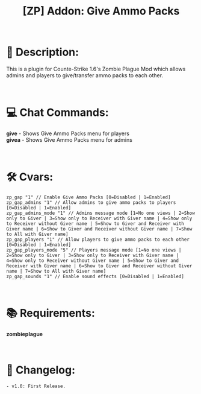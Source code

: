 <h1 align="center">[ZP] Addon: Give Ammo Packs</h1>

<br />

# :page_facing_up: Description:
This is a plugin for Counte-Strike 1.6's Zombie Plague Mod which allows admins and players to give/transfer ammo packs to each other.

<br />

# :computer: Chat Commands:
**give** - Shows Give Ammo Packs menu for players<br />
**givea** - Shows Give Ammo Packs menu for admins

<br />

# :hammer_and_wrench: Cvars:
```
zp_gap "1" // Enable Give Ammo Packs [0=Disabled | 1=Enabled]
zp_gap_admins "1" // Allow admins to give ammo packs to players [0=Disabled | 1=Enabled]
zp_gap_admins_mode "1" // Admins message mode [1=No one views | 2=Show only to Giver | 3=Show only to Receiver with Giver name | 4=Show only to Receiver without Giver name | 5=Show to Giver and Receiver with Giver name | 6=Show to Giver and Receiver without Giver name | 7=Show to All with Giver name]
zp_gap_players "1" // Allow players to give ammo packs to each other [0=Disabled | 1=Enabled]
zp_gap_players_mode "5" // Players message mode [1=No one views | 2=Show only to Giver | 3=Show only to Receiver with Giver name | 4=Show only to Receiver without Giver name | 5=Show to Giver and Receiver with Giver name | 6=Show to Giver and Receiver without Giver name | 7=Show to All with Giver name]
zp_gap_sounds "1" // Enable sound effects [0=Disabled | 1=Enabled]
```

<br />

# :books: Requirements:
**zombieplague**

<br />

# :scroll: Changelog:
    - v1.0: First Release.
